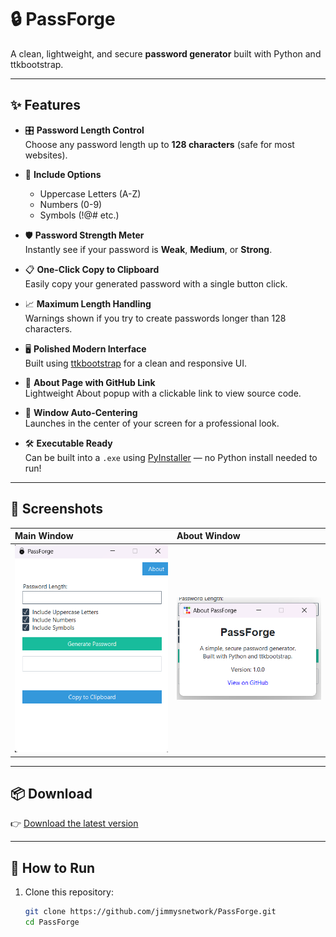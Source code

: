 # 🔒 PassForge

A clean, lightweight, and secure **password generator** built with Python and ttkbootstrap.

---

## ✨ Features

- 🎛️ **Password Length Control**  
  Choose any password length up to **128 characters** (safe for most websites).
- 🔢 **Include Options**

  - Uppercase Letters (A-Z)
  - Numbers (0-9)
  - Symbols (!@# etc.)

- 🛡️ **Password Strength Meter**  
  Instantly see if your password is **Weak**, **Medium**, or **Strong**.

- 📋 **One-Click Copy to Clipboard**  
  Easily copy your generated password with a single button click.

- 📈 **Maximum Length Handling**  
  Warnings shown if you try to create passwords longer than 128 characters.

- 🖥️ **Polished Modern Interface**  
  Built using [ttkbootstrap](https://ttkbootstrap.readthedocs.io/) for a clean and responsive UI.

- 🧩 **About Page with GitHub Link**  
  Lightweight About popup with a clickable link to view source code.

- 🏹 **Window Auto-Centering**  
  Launches in the center of your screen for a professional look.

- 🛠️ **Executable Ready**  
  Can be built into a `.exe` using [PyInstaller](https://pyinstaller.org/) — no Python install needed to run!

---

## 📸 Screenshots

| Main Window              | About Window               |
| :----------------------- | :------------------------- |
| ![Main](assets/main.png) | ![About](assets/about.png) |

---

## 📦 Download

👉 [Download the latest version](https://github.com/yourusername/PassForge/releases/latest)

---

## 🚀 How to Run

1. Clone this repository:
   ```bash
   git clone https://github.com/jimmysnetwork/PassForge.git
   cd PassForge
   ```
